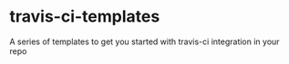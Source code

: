 travis-ci-templates
===================

A series of templates to get you started with travis-ci integration in your repo